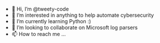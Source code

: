 - 👋 Hi, I’m @tweety-code
- 👀 I’m interested in anything to help automate cybersecurity
- 🌱 I’m currently learning Python :)
- 💞️ I’m looking to collaborate on Microsoft log parsers
- 📫 How to reach me ...

<!---
tweety-code/tweety-code is a ✨ special ✨ repository because its `README.md` (this file) appears on your GitHub profile.
You can click the Preview link to take a look at your changes.
--->
